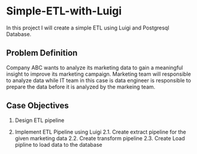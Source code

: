 # Simple-ETL-with-Luigi

In this project I will create a simple ETL using Luigi and Postgresql Database.

## Problem Definition

Company ABC wants to analyze its marketing data to gain a meaningful insight to improve its marketing campaign. Marketing team will responsible to analyze data while IT team in this case is data engineer is responsible to prepare the data before it is analyzed by the markeing team. 


## Case Objectives

1. Design ETL pipeline

   
3. Implement ETL Pipeline using Luigi
   2.1. Create extract pipeline for the given marketing data
   2.2. Create transform pipeline
   2.3. Create Load pipline to load data to the database

   
